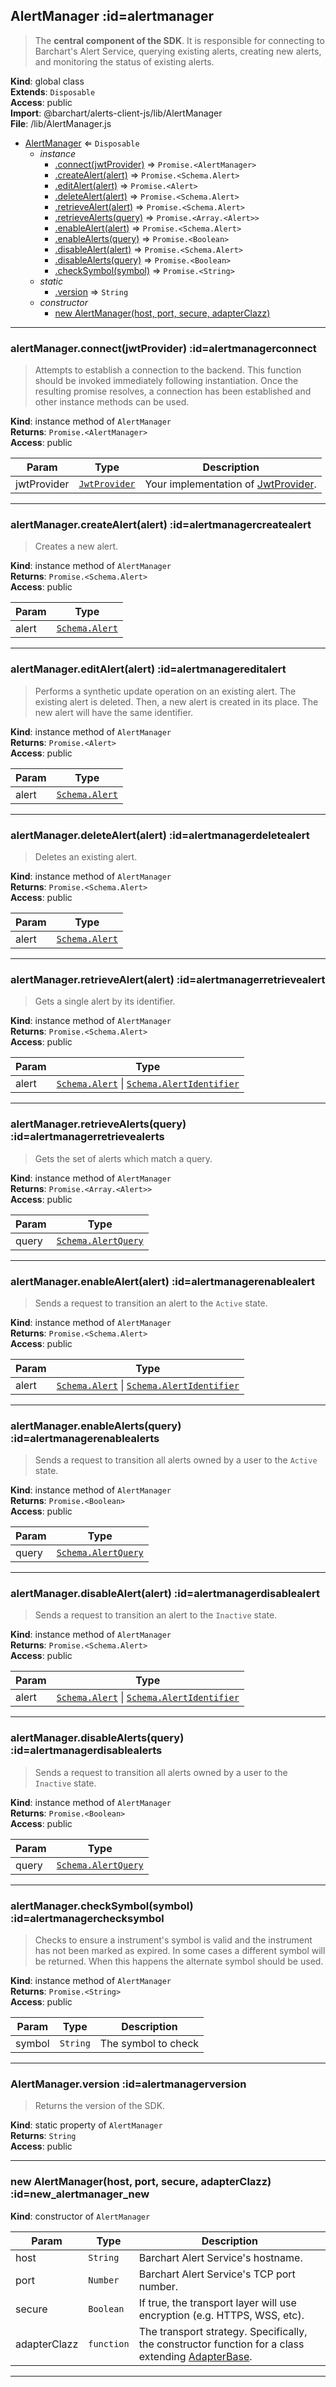 ## AlertManager :id=alertmanager
>The **central component of the SDK**. It is responsible for connecting to Barchart's
Alert Service, querying existing alerts, creating new alerts, and monitoring the status
of existing alerts.

**Kind**: global class  
**Extends**: <code>Disposable</code>  
**Access**: public  
**Import**: @barchart/alerts-client-js/lib/AlertManager  
**File**: /lib/AlertManager.js  

* [AlertManager](#AlertManager) ⇐ <code>Disposable</code>
    * _instance_
        * [.connect(jwtProvider)](#AlertManagerconnect) ⇒ <code>Promise.&lt;AlertManager&gt;</code>
        * [.createAlert(alert)](#AlertManagercreateAlert) ⇒ <code>Promise.&lt;Schema.Alert&gt;</code>
        * [.editAlert(alert)](#AlertManagereditAlert) ⇒ <code>Promise.&lt;Alert&gt;</code>
        * [.deleteAlert(alert)](#AlertManagerdeleteAlert) ⇒ <code>Promise.&lt;Schema.Alert&gt;</code>
        * [.retrieveAlert(alert)](#AlertManagerretrieveAlert) ⇒ <code>Promise.&lt;Schema.Alert&gt;</code>
        * [.retrieveAlerts(query)](#AlertManagerretrieveAlerts) ⇒ <code>Promise.&lt;Array.&lt;Alert&gt;&gt;</code>
        * [.enableAlert(alert)](#AlertManagerenableAlert) ⇒ <code>Promise.&lt;Schema.Alert&gt;</code>
        * [.enableAlerts(query)](#AlertManagerenableAlerts) ⇒ <code>Promise.&lt;Boolean&gt;</code>
        * [.disableAlert(alert)](#AlertManagerdisableAlert) ⇒ <code>Promise.&lt;Schema.Alert&gt;</code>
        * [.disableAlerts(query)](#AlertManagerdisableAlerts) ⇒ <code>Promise.&lt;Boolean&gt;</code>
        * [.checkSymbol(symbol)](#AlertManagercheckSymbol) ⇒ <code>Promise.&lt;String&gt;</code>
    * _static_
        * [.version](#AlertManagerversion) ⇒ <code>String</code>
    * _constructor_
        * [new AlertManager(host, port, secure, adapterClazz)](#new_AlertManager_new)


* * *

### alertManager.connect(jwtProvider) :id=alertmanagerconnect
>Attempts to establish a connection to the backend. This function should be invoked
immediately following instantiation. Once the resulting promise resolves, a
connection has been established and other instance methods can be used.

**Kind**: instance method of <code>AlertManager</code>  
**Returns**: <code>Promise.&lt;AlertManager&gt;</code>  
**Access**: public  

| Param | Type | Description |
| --- | --- | --- |
| jwtProvider | [<code>JwtProvider</code>](/content/sdk/lib-security?id=jwtprovider) | Your implementation of [JwtProvider](/content/sdk/lib-security?id=/content/sdk/lib-security?id=jwtprovider). |


* * *

### alertManager.createAlert(alert) :id=alertmanagercreatealert
>Creates a new alert.

**Kind**: instance method of <code>AlertManager</code>  
**Returns**: <code>Promise.&lt;Schema.Alert&gt;</code>  
**Access**: public  

| Param | Type |
| --- | --- |
| alert | [<code>Schema.Alert</code>](/content/sdk/lib-data?id=schema.alert) | 


* * *

### alertManager.editAlert(alert) :id=alertmanagereditalert
>Performs a synthetic update operation on an existing alert. The
existing alert is deleted. Then, a new alert is created in its
place. The new alert will have the same identifier.

**Kind**: instance method of <code>AlertManager</code>  
**Returns**: <code>Promise.&lt;Alert&gt;</code>  
**Access**: public  

| Param | Type |
| --- | --- |
| alert | [<code>Schema.Alert</code>](/content/sdk/lib-data?id=schema.alert) | 


* * *

### alertManager.deleteAlert(alert) :id=alertmanagerdeletealert
>Deletes an existing alert.

**Kind**: instance method of <code>AlertManager</code>  
**Returns**: <code>Promise.&lt;Schema.Alert&gt;</code>  
**Access**: public  

| Param | Type |
| --- | --- |
| alert | [<code>Schema.Alert</code>](/content/sdk/lib-data?id=schema.alert) | 


* * *

### alertManager.retrieveAlert(alert) :id=alertmanagerretrievealert
>Gets a single alert by its identifier.

**Kind**: instance method of <code>AlertManager</code>  
**Returns**: <code>Promise.&lt;Schema.Alert&gt;</code>  
**Access**: public  

| Param | Type |
| --- | --- |
| alert | [<code>Schema.Alert</code>](/content/sdk/lib-data?id=schema.alert) \| [<code>Schema.AlertIdentifier</code>](/content/sdk/lib-data?id=schema.alertidentifier) | 


* * *

### alertManager.retrieveAlerts(query) :id=alertmanagerretrievealerts
>Gets the set of alerts which match a query.

**Kind**: instance method of <code>AlertManager</code>  
**Returns**: <code>Promise.&lt;Array.&lt;Alert&gt;&gt;</code>  
**Access**: public  

| Param | Type |
| --- | --- |
| query | [<code>Schema.AlertQuery</code>](/content/sdk/lib-data?id=schema.alertquery) | 


* * *

### alertManager.enableAlert(alert) :id=alertmanagerenablealert
>Sends a request to transition an alert to the ```Active``` state.

**Kind**: instance method of <code>AlertManager</code>  
**Returns**: <code>Promise.&lt;Schema.Alert&gt;</code>  
**Access**: public  

| Param | Type |
| --- | --- |
| alert | [<code>Schema.Alert</code>](/content/sdk/lib-data?id=schema.alert) \| [<code>Schema.AlertIdentifier</code>](/content/sdk/lib-data?id=schema.alertidentifier) | 


* * *

### alertManager.enableAlerts(query) :id=alertmanagerenablealerts
>Sends a request to transition all alerts owned by a user to the ```Active``` state.

**Kind**: instance method of <code>AlertManager</code>  
**Returns**: <code>Promise.&lt;Boolean&gt;</code>  
**Access**: public  

| Param | Type |
| --- | --- |
| query | [<code>Schema.AlertQuery</code>](/content/sdk/lib-data?id=schema.alertquery) | 


* * *

### alertManager.disableAlert(alert) :id=alertmanagerdisablealert
>Sends a request to transition an alert to the ```Inactive``` state.

**Kind**: instance method of <code>AlertManager</code>  
**Returns**: <code>Promise.&lt;Schema.Alert&gt;</code>  
**Access**: public  

| Param | Type |
| --- | --- |
| alert | [<code>Schema.Alert</code>](/content/sdk/lib-data?id=schema.alert) \| [<code>Schema.AlertIdentifier</code>](/content/sdk/lib-data?id=schema.alertidentifier) | 


* * *

### alertManager.disableAlerts(query) :id=alertmanagerdisablealerts
>Sends a request to transition all alerts owned by a user to the ```Inactive``` state.

**Kind**: instance method of <code>AlertManager</code>  
**Returns**: <code>Promise.&lt;Boolean&gt;</code>  
**Access**: public  

| Param | Type |
| --- | --- |
| query | [<code>Schema.AlertQuery</code>](/content/sdk/lib-data?id=schema.alertquery) | 


* * *

### alertManager.checkSymbol(symbol) :id=alertmanagerchecksymbol
>Checks to ensure a instrument's symbol is valid and the instrument
has not been marked as expired. In some cases a different symbol
will be returned. When this happens the alternate symbol should be
used.

**Kind**: instance method of <code>AlertManager</code>  
**Returns**: <code>Promise.&lt;String&gt;</code>  
**Access**: public  

| Param | Type | Description |
| --- | --- | --- |
| symbol | <code>String</code> | The symbol to check |


* * *

### AlertManager.version :id=alertmanagerversion
>Returns the version of the SDK.

**Kind**: static property of <code>AlertManager</code>  
**Returns**: <code>String</code>  
**Access**: public  

* * *

### new AlertManager(host, port, secure, adapterClazz) :id=new_alertmanager_new
**Kind**: constructor of <code>AlertManager</code>  

| Param | Type | Description |
| --- | --- | --- |
| host | <code>String</code> | Barchart Alert Service's hostname. |
| port | <code>Number</code> | Barchart Alert Service's TCP port number. |
| secure | <code>Boolean</code> | If true, the transport layer will use encryption (e.g. HTTPS, WSS, etc). |
| adapterClazz | <code>function</code> | The transport strategy. Specifically, the constructor function for a class extending [AdapterBase](/content/sdk/lib-adapters?id=/content/sdk/lib-adapters?id=adapterbase). |


* * *

